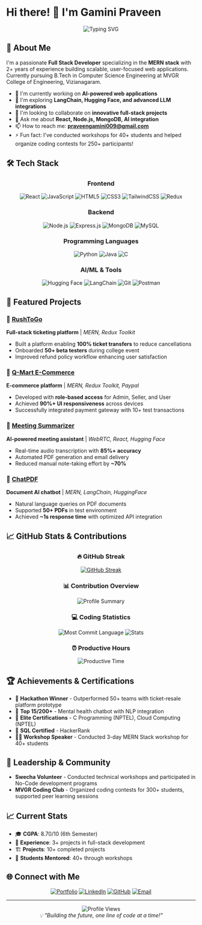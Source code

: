 # Hi there! 👋 I'm Gamini Praveen

<div align="center">
  <img src="https://readme-typing-svg.herokuapp.com?font=Fira+Code&size=24&duration=3000&pause=1000&color=36BCF7&center=true&vCenter=true&width=600&lines=Full+Stack+Developer;MERN+Stack+Specialist;AI+%26+ML+Enthusiast;Open+Source+Contributor" alt="Typing SVG" />
</div>

## 🚀 About Me

I'm a passionate **Full Stack Developer** specializing in the **MERN stack** with 2+ years of experience building scalable, user-focused web applications. Currently pursuing B.Tech in Computer Science Engineering at MVGR College of Engineering, Vizianagaram.

- 🔭 I'm currently working on **AI-powered web applications**
- 🌱 I'm exploring **LangChain, Hugging Face, and advanced LLM integrations**
- 👯 I'm looking to collaborate on **innovative full-stack projects**
- 💬 Ask me about **React, Node.js, MongoDB, AI integration**
- 📫 How to reach me: **praveengamini009@gmail.com**
- ⚡ Fun fact: I've conducted workshops for 40+ students and helped organize coding contests for 250+ participants!

## 🛠️ Tech Stack

<div align="center">

### Frontend
![React](https://img.shields.io/badge/-React-61DAFB?style=for-the-badge&logo=react&logoColor=black)
![JavaScript](https://img.shields.io/badge/-JavaScript-F7DF1E?style=for-the-badge&logo=javascript&logoColor=black)
![HTML5](https://img.shields.io/badge/-HTML5-E34F26?style=for-the-badge&logo=html5&logoColor=white)
![CSS3](https://img.shields.io/badge/-CSS3-1572B6?style=for-the-badge&logo=css3&logoColor=white)
![TailwindCSS](https://img.shields.io/badge/-TailwindCSS-38B2AC?style=for-the-badge&logo=tailwind-css&logoColor=white)
![Redux](https://img.shields.io/badge/-Redux-764ABC?style=for-the-badge&logo=redux&logoColor=white)

### Backend
![Node.js](https://img.shields.io/badge/-Node.js-339933?style=for-the-badge&logo=node.js&logoColor=white)
![Express.js](https://img.shields.io/badge/-Express.js-000000?style=for-the-badge&logo=express&logoColor=white)
![MongoDB](https://img.shields.io/badge/-MongoDB-47A248?style=for-the-badge&logo=mongodb&logoColor=white)
![MySQL](https://img.shields.io/badge/-MySQL-4479A1?style=for-the-badge&logo=mysql&logoColor=white)

### Programming Languages
![Python](https://img.shields.io/badge/-Python-3776AB?style=for-the-badge&logo=python&logoColor=white)
![Java](https://img.shields.io/badge/-Java-007396?style=for-the-badge&logo=java&logoColor=white)
![C](https://img.shields.io/badge/-C-A8B9CC?style=for-the-badge&logo=c&logoColor=black)

### AI/ML & Tools
![Hugging Face](https://img.shields.io/badge/-🤗%20Hugging%20Face-FFD21E?style=for-the-badge)
![LangChain](https://img.shields.io/badge/-🦜%20LangChain-1C3C3C?style=for-the-badge)
![Git](https://img.shields.io/badge/-Git-F05032?style=for-the-badge&logo=git&logoColor=white)
![Postman](https://img.shields.io/badge/-Postman-FF6C37?style=for-the-badge&logo=postman&logoColor=white)

</div>

## 🌟 Featured Projects

### 🎫 [RushToGo](https://github.com/praveengamini/RushToGo)
**Full-stack ticketing platform** | *MERN, Redux Toolkit*
- Built a platform enabling **100% ticket transfers** to reduce cancellations
- Onboarded **50+ beta testers** during college event
- Improved refund policy workflow enhancing user satisfaction

### 🛒 [Q-Mart E-Commerce](https://github.com/praveengamini/q-mart)
**E-commerce platform** | *MERN, Redux Toolkit, Paypal*
- Developed with **role-based access** for Admin, Seller, and User
- Achieved **90%+ UI responsiveness** across devices
- Successfully integrated payment gateway with 10+ test transactions

### 📝 [Meeting Summarizer](https://github.com/praveengamini/MeetingExtension)
**AI-powered meeting assistant** | *WebRTC, React, Hugging Face*
- Real-time audio transcription with **85%+ accuracy**
- Automated PDF generation and email delivery
- Reduced manual note-taking effort by **~70%**

### 💬 [ChatPDF](https://github.com/praveengamini/ChatPdf)
**Document AI chatbot** | *MERN, LangChain, HuggingFace*
- Natural language queries on PDF documents
- Supported **50+ PDFs** in test environment
- Achieved **~1s response time** with optimized API integration

## 📈 GitHub Stats & Contributions

<div align="center">
  
### 🔥 GitHub Streak
[![GitHub Streak](https://streak-stats.demolab.com/?user=praveengamini&theme=radical&hide_border=true&stroke=0000&background=0D1117&ring=36BCF7&fire=36BCF7&currStreakLabel=36BCF7)](https://git.io/streak-stats)

### 📊 Contribution Overview
<img src="https://github-profile-summary-cards.vercel.app/api/cards/profile-details?username=praveengamini&theme=radical" alt="Profile Summary" />

### 💻 Coding Statistics
<img src="https://github-profile-summary-cards.vercel.app/api/cards/most-commit-language?username=praveengamini&theme=radical" alt="Most Commit Language" />
<img src="https://github-profile-summary-cards.vercel.app/api/cards/stats?username=praveengamini&theme=radical" alt="Stats" />

### ⏰ Productive Hours
<img src="https://github-profile-summary-cards.vercel.app/api/cards/productive-time?username=praveengamini&theme=radical&utcOffset=5.5" alt="Productive Time" />

</div>

## 🏆 Achievements & Certifications

- 🥇 **Hackathon Winner** - Outperformed 50+ teams with ticket-resale platform prototype
- 🏅 **Top 15/200+** - Mental health chatbot with NLP integration
- 📜 **Elite Certifications** - C Programming (NPTEL), Cloud Computing (NPTEL)
- 🎯 **SQL Certified** - HackerRank
- 👨‍🏫 **Workshop Speaker** - Conducted 3-day MERN Stack workshop for 40+ students

## 🤝 Leadership & Community

- **Swecha Volunteer** - Conducted technical workshops and participated in No-Code development programs
- **MVGR Coding Club** - Organized coding contests for 300+ students, supported peer learning sessions

## 📈 Current Stats
- 🎓 **CGPA**: 8.70/10 (6th Semester)
- 💼 **Experience**: 3+ projects in full-stack development
- 🏗️ **Projects**: 10+ completed projects
- 👥 **Students Mentored**: 40+ through workshops

## 🌐 Connect with Me

<div align="center">

[![Portfolio](https://img.shields.io/badge/-Portfolio-FF5722?style=for-the-badge&logo=google-chrome&logoColor=white)](https://praveengamini.netlify.app)
[![LinkedIn](https://img.shields.io/badge/-LinkedIn-0077B5?style=for-the-badge&logo=linkedin&logoColor=white)](https://www.linkedin.com/in/praveen-gamini-3bb729273)
[![GitHub](https://img.shields.io/badge/-GitHub-181717?style=for-the-badge&logo=github&logoColor=white)](https://github.com/praveengamini)
[![Email](https://img.shields.io/badge/-Email-D14836?style=for-the-badge&logo=gmail&logoColor=white)](mailto:praveengamini009@gmail.com)

</div>

---

<div align="center">
  <img src="https://komarev.com/ghpvc/?username=praveengamini&style=for-the-badge&color=blue" alt="Profile Views" />
</div>

<div align="center">
  <i>💡 "Building the future, one line of code at a time!"</i>
</div>
